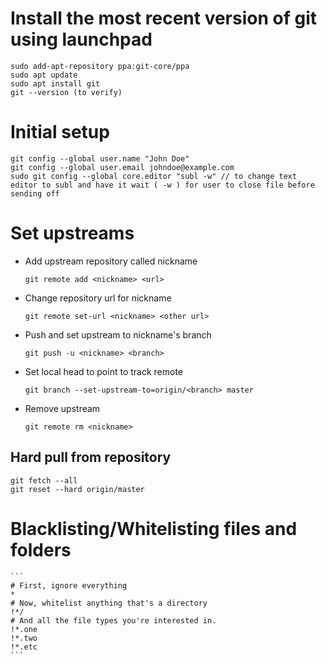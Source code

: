 # Install the most recent version of git using launchpad

	sudo add-apt-repository ppa:git-core/ppa
	sudo apt update
	sudo apt install git
	git --version (to verify)

# Initial setup

	git config --global user.name "John Doe"
	git config --global user.email johndoe@example.com
	sudo git config --global core.editor "subl -w" // to change text editor to subl and have it wait ( -w ) for user to close file before sending off

# Set upstreams
* Add upstream repository called nickname 
	```
	git remote add <nickname> <url>
	```
* Change repository url for nickname
	```
	git remote set-url <nickname> <other url>
	```
* Push and set upstream to nickname's branch
	```
	git push -u <nickname> <branch>
	```
* Set local head to point to track remote
	```
	git branch --set-upstream-to=origin/<branch> master
	```
* Remove upstream
	```
	git remote rm <nickname>
	```
## Hard pull from repository
	git fetch --all
	git reset --hard origin/master

# Blacklisting/Whitelisting files and folders
	```
	# First, ignore everything
	*
	# Now, whitelist anything that's a directory
	!*/
	# And all the file types you're interested in.
	!*.one
	!*.two
	!*.etc
	```
